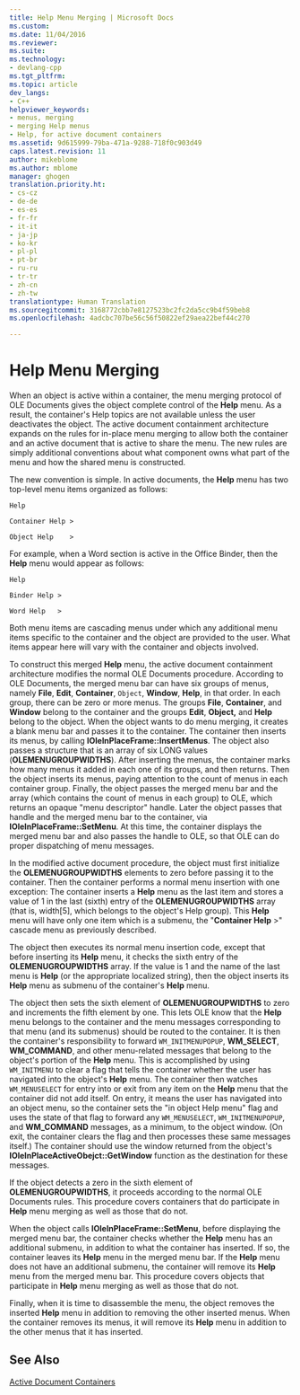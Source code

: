 ```yaml
---
title: Help Menu Merging | Microsoft Docs
ms.custom: 
ms.date: 11/04/2016
ms.reviewer: 
ms.suite: 
ms.technology:
- devlang-cpp
ms.tgt_pltfrm: 
ms.topic: article
dev_langs:
- C++
helpviewer_keywords:
- menus, merging
- merging Help menus
- Help, for active document containers
ms.assetid: 9d615999-79ba-471a-9288-718f0c903d49
caps.latest.revision: 11
author: mikeblome
ms.author: mblome
manager: ghogen
translation.priority.ht:
- cs-cz
- de-de
- es-es
- fr-fr
- it-it
- ja-jp
- ko-kr
- pl-pl
- pt-br
- ru-ru
- tr-tr
- zh-cn
- zh-tw
translationtype: Human Translation
ms.sourcegitcommit: 3168772cbb7e8127523bc2fc2da5cc9b4f59beb8
ms.openlocfilehash: 4adcbc707be56c56f50822ef29aea22bef44c270

---
```

# Help Menu Merging
When an object is active within a container, the menu merging protocol of OLE Documents gives the object complete control of the **Help** menu. As a result, the container's Help topics are not available unless the user deactivates the object. The active document containment architecture expands on the rules for in-place menu merging to allow both the container and an active document that is active to share the menu. The new rules are simply additional conventions about what component owns what part of the menu and how the shared menu is constructed.  
  
 The new convention is simple. In active documents, the **Help** menu has two top-level menu items organized as follows:  
  
 `Help`  
  
 `Container Help >`  
  
 `Object Help    >`  
  
 For example, when a Word section is active in the Office Binder, then the **Help** menu would appear as follows:  
  
 `Help`  
  
 `Binder Help >`  
  
 `Word Help   >`  
  
 Both menu items are cascading menus under which any additional menu items specific to the container and the object are provided to the user. What items appear here will vary with the container and objects involved.  
  
 To construct this merged **Help** menu, the active document containment architecture modifies the normal OLE Documents procedure. According to OLE Documents, the merged menu bar can have six groups of menus, namely **File**, **Edit**, **Container**, `Object`, **Window**, **Help**, in that order. In each group, there can be zero or more menus. The groups **File**, **Container**, and **Window** belong to the container and the groups **Edit**, **Object,** and **Help** belong to the object. When the object wants to do menu merging, it creates a blank menu bar and passes it to the container. The container then inserts its menus, by calling **IOleInPlaceFrame::InsertMenus**. The object also passes a structure that is an array of six LONG values (**OLEMENUGROUPWIDTHS**). After inserting the menus, the container marks how many menus it added in each one of its groups, and then returns. Then the object inserts its menus, paying attention to the count of menus in each container group. Finally, the object passes the merged menu bar and the array (which contains the count of menus in each group) to OLE, which returns an opaque "menu descriptor" handle. Later the object passes that handle and the merged menu bar to the container, via **IOleInPlaceFrame::SetMenu**. At this time, the container displays the merged menu bar and also passes the handle to OLE, so that OLE can do proper dispatching of menu messages.  
  
 In the modified active document procedure, the object must first initialize the **OLEMENUGROUPWIDTHS** elements to zero before passing it to the container. Then the container performs a normal menu insertion with one exception: The container inserts a **Help** menu as the last item and stores a value of 1 in the last (sixth) entry of the **OLEMENUGROUPWIDTHS** array (that is, width[5], which belongs to the object's Help group). This **Help** menu will have only one item which is a submenu, the "**Container Help** >" cascade menu as previously described.  
  
 The object then executes its normal menu insertion code, except that before inserting its **Help** menu, it checks the sixth entry of the **OLEMENUGROUPWIDTHS** array. If the value is 1 and the name of the last menu is **Help** (or the appropriate localized string), then the object inserts its **Help** menu as submenu of the container's **Help** menu.  
  
 The object then sets the sixth element of **OLEMENUGROUPWIDTHS** to zero and increments the fifth element by one. This lets OLE know that the **Help** menu belongs to the container and the menu messages corresponding to that menu (and its submenus) should be routed to the container. It is then the container's responsibility to forward `WM_INITMENUPOPUP`, **WM_SELECT**, **WM_COMMAND**, and other menu-related messages that belong to the object's portion of the **Help** menu. This is accomplished by using `WM_INITMENU` to clear a flag that tells the container whether the user has navigated into the object's **Help** menu. The container then watches `WM_MENUSELECT` for entry into or exit from any item on the **Help** menu that the container did not add itself. On entry, it means the user has navigated into an object menu, so the container sets the "in object Help menu" flag and uses the state of that flag to forward any `WM_MENUSELECT`, `WM_INITMENUPOPUP`, and **WM_COMMAND** messages, as a minimum, to the object window. (On exit, the container clears the flag and then processes these same messages itself.) The container should use the window returned from the object's **IOleInPlaceActiveObejct::GetWindow** function as the destination for these messages.  
  
 If the object detects a zero in the sixth element of **OLEMENUGROUPWIDTHS**, it proceeds according to the normal OLE Documents rules. This procedure covers containers that do participate in **Help** menu merging as well as those that do not.  
  
 When the object calls **IOleInPlaceFrame::SetMenu**, before displaying the merged menu bar, the container checks whether the **Help** menu has an additional submenu, in addition to what the container has inserted. If so, the container leaves its **Help** menu in the merged menu bar. If the **Help** menu does not have an additional submenu, the container will remove its **Help** menu from the merged menu bar. This procedure covers objects that participate in **Help** menu merging as well as those that do not.  
  
 Finally, when it is time to disassemble the menu, the object removes the inserted **Help** menu in addition to removing the other inserted menus. When the container removes its menus, it will remove its **Help** menu in addition to the other menus that it has inserted.  
  
## See Also  
 [Active Document Containers](../mfc/active-document-containers.md)




<!--HONumber=Jan17_HO2-->


